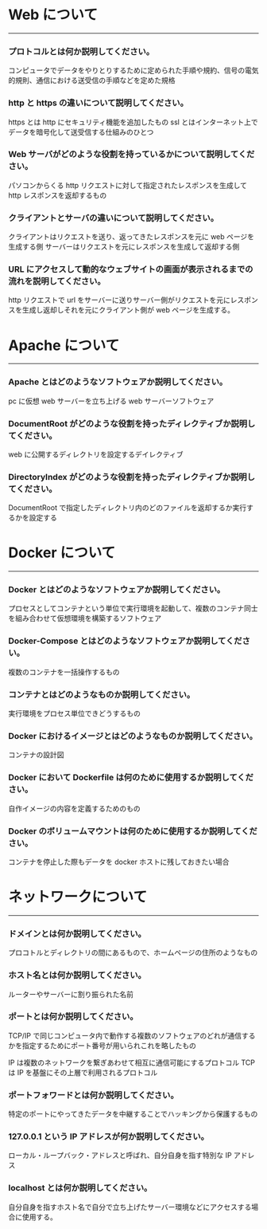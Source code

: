 # Web について

---

### プロトコルとは何か説明してください。

コンピュータでデータをやりとりするために定められた手順や規約、信号の電気的規則、通信における送受信の手順などを定めた規格

### http と https の違いについて説明してください。

https とは http にセキュリティ機能を追加したもの
ssl とはインターネット上でデータを暗号化して送受信する仕組みのひとつ

### Web サーバがどのような役割を持っているかについて説明してください。

パソコンからくる http リクエストに対して指定されたレスポンスを生成して http レスポンスを返却するもの

### クライアントとサーバの違いについて説明してください。

クライアントはリクエストを送り、返ってきたレスポンスを元に web ページを生成する側
サーバーはリクエストを元にレスポンスを生成して返却する側

### URL にアクセスして動的なウェブサイトの画面が表示されるまでの流れを説明してください。

http リクエストで url をサーバーに送りサーバー側がリクエストを元にレスポンスを生成し返却しそれを元にクライアント側が web ページを生成する。

# Apache について

---

### Apache とはどのようなソフトウェアか説明してください。

pc に仮想 web サーバーを立ち上げる web サーバーソフトウェア

### DocumentRoot がどのような役割を持ったディレクティブか説明してください。

web に公開するディレクトリを設定するデイレクティブ

### DirectoryIndex がどのような役割を持ったディレクティブか説明してください。

DocumentRoot で指定したディレクトリ内のどのファイルを返却するか実行するかを設定する

# Docker について

---

### Docker とはどのようなソフトウェアか説明してください。

プロセスとしてコンテナという単位で実行環境を起動して、複数のコンテナ同士を組み合わせて仮想環境を構築するソフトウェア

### Docker-Compose とはどのようなソフトウェアか説明してください。

複数のコンテナを一括操作するもの

### コンテナとはどのようなものか説明してください。

実行環境をプロセス単位できどうするもの

### Docker におけるイメージとはどのようなものか説明してください。

コンテナの設計図

### Docker において Dockerfile は何のために使用するか説明してください。

自作イメージの内容を定義するためのもの

### Docker のボリュームマウントは何のために使用するか説明してください。

コンテナを停止した際もデータを docker ホストに残しておきたい場合

# ネットワークについて

---

### ドメインとは何か説明してください。

プロコトルとディレクトリの間にあるもので、ホームページの住所のようなもの

### ホスト名とは何か説明してください。

ルーターやサーバーに割り振られた名前

### ポートとは何か説明してください。

TCP/IP で同じコンピュータ内で動作する複数のソフトウェアのどれが通信するかを指定するためにポート番号が用いられこれを略したもの

IP は複数のネットワークを繋ぎあわせて相互に通信可能にするプロトコル
TCP は IP を基盤にその上層で利用されるプロトコル

### ポートフォワードとは何か説明してください。

特定のポートにやってきたデータを中継することでハッキングから保護するもの

### 127.0.0.1 という IP アドレスが何か説明してください。

ローカル・ループバック・アドレスと呼ばれ、自分自身を指す特別な IP アドレス

### localhost とは何か説明してください。

自分自身を指すホスト名で自分で立ち上げたサーバー環境などにアクセスする場合に使用する。

